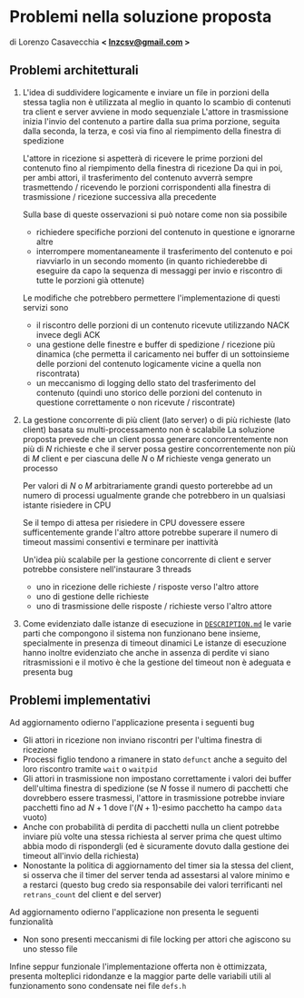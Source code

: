 # Problemi nella soluzione proposta
di Lorenzo Casavecchia **< <lnzcsv@gmail.com> >**

## Problemi architetturali
1. L'idea di suddividere logicamente e inviare un file in porzioni della stessa taglia non è utilizzata al meglio in quanto lo scambio di contenuti tra client e server avviene in modo sequenziale
	L'attore in trasmissione inizia l'invio del contenuto a partire dalla sua prima porzione, seguita dalla seconda, la terza, e così via fino al riempimento della finestra di spedizione
	
	L'attore in ricezione si aspetterà di ricevere le prime porzioni del contenuto fino al riempimento della finestra di ricezione
	Da qui in poi, per ambi attori, il trasferimento del contenuto avverrà sempre trasmettendo / ricevendo le porzioni corrispondenti alla finestra di trasmissione / ricezione successiva alla precedente
	
	Sulla base di queste osservazioni si può notare come non sia possibile
	- richiedere specifiche porzioni del contenuto in questione e ignorarne altre
	- interrompere momentaneamente il trasferimento del contenuto e poi riavviarlo in un secondo momento (in quanto richiederebbe di eseguire da capo la sequenza di messaggi per invio e riscontro di tutte le porzioni già ottenute) 
	
	Le modifiche che potrebbero permettere l'implementazione di questi servizi sono
	- il riscontro delle porzioni di un contenuto ricevute utilizzando NACK invece degli ACK
	- una gestione delle finestre e buffer di spedizione / ricezione più dinamica (che permetta il caricamento nei buffer di un sottoinsieme delle porzioni del contenuto logicamente vicine a quella non riscontrata)
	- un meccanismo di logging dello stato del trasferimento del contenuto (quindi uno storico delle porzioni del contenuto in questione correttamente o non ricevute / riscontrate)
2. La gestione concorrente di più client (lato server) o di più richieste (lato client) basata su multi-processamento non è scalabile
	La soluzione proposta prevede che un client possa generare concorrentemente non più di $N$ richieste e che il server possa gestire concorrentemente non più di $M$ client e per ciascuna delle $N$ o $M$ richieste venga generato un processo
	
	Per valori di $N$ o $M$ arbitrariamente grandi questo porterebbe ad un numero di processi ugualmente grande che potrebbero in un qualsiasi istante risiedere in CPU
	
	Se il tempo di attesa per risiedere in CPU dovessere essere sufficentemente grande l'altro attore potrebbe superare il numero di timeout massimi consentivi e terminare per inattività
	
	Un'idea più scalabile per la gestione concorrente di client e server potrebbe consistere nell'instaurare 3 threads
	- uno in ricezione delle richieste / risposte verso l'altro attore
	- uno di gestione delle richieste
	- uno di trasmissione delle risposte / richieste verso l'altro attore
3. Come evidenziato dalle istanze di esecuzione in [`DESCRIPTION.md`](https://github.com/kujiroCTRL/IIW-UDP-RFTP/tree/main/doc/DESCRIPTION.md) le varie parti che compongono il sistema non funzionano bene insieme, specialmente in presenza di timeout dinamici
	Le istanze di esecuzione hanno inoltre evidenziato che anche in assenza di perdite vi siano ritrasmissioni e il motivo è che la gestione del timeout non è adeguata e presenta bug
## Problemi implementativi
Ad aggiornamento odierno l'applicazione presenta i seguenti bug 
- Gli attori in ricezione non inviano riscontri per l'ultima finestra di ricezione
- Processi figlio tendono a rimanere in stato `defunct` anche a seguito del loro riscontro tramite `wait` o `waitpid`
- Gli attori in trasmissione non impostano correttamente i valori dei buffer dell'ultima finestra di spedizione (se $N$ fosse il numero di pacchetti che dovrebbero essere trasmessi, l'attore in trasmissione potrebbe inviare pacchetti fino ad $N+1$ dove l'($N+1$)-esimo pacchetto ha campo `data` vuoto)
- Anche con probabilità di perdita di pacchetti nulla un client potrebbe inviare più volte una stessa richiesta al server prima che quest ultimo abbia modo di rispondergli (ed è sicuramente dovuto dalla gestione dei timeout all'invio della richiesta)
- Nonostante la politica di aggiornamento del timer sia la stessa del client, si osserva che il timer del server tenda ad assestarsi al valore minimo e a restarci (questo bug credo sia responsabile dei valori terrificanti nel `retrans_count` del client e del server)

Ad aggiornamento odierno l'applicazione non presenta le seguenti funzionalità
- Non sono presenti meccanismi di file locking per attori che agiscono su uno stesso file

Infine seppur funzionale l'implementazione offerta non è ottimizzata, presenta molteplici ridondanze e la maggior parte delle variabili utili al funzionamento sono condensate nei file `defs.h`
